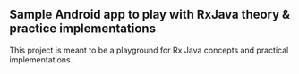 ## Sample Android app to play with RxJava theory &amp; practice implementations

This project is meant to be a playground for Rx Java concepts and practical implementations.
